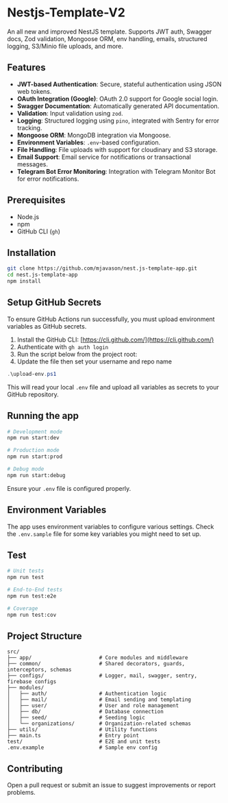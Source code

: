 # Nestjs-Template-V2

An all new and improved NestJS template. Supports JWT auth, Swagger docs, Zod validation, Mongoose ORM, env handling, emails, structured logging, S3/Minio file uploads, and more.

## Features

- **JWT-based Authentication**: Secure, stateful authentication using JSON web tokens.
- **OAuth Integration (Google)**: OAuth 2.0 support for Google social login.
- **Swagger Documentation**: Automatically generated API documentation.
- **Validation**: Input validation using `zod`.
- **Logging**: Structured logging using `pino`, integrated with Sentry for error tracking.
- **Mongoose ORM**: MongoDB integration via Mongoose.
- **Environment Variables**: `.env`-based configuration.
- **File Handling**: File uploads with support for cloudinary and S3 storage.
- **Email Support**: Email service for notifications or transactional messages.
- **Telegram Bot Error Monitoring**: Integration with Telegram Monitor Bot for error notifications.

## Prerequisites

- Node.js
- npm
- GitHub CLI (`gh`)

## Installation

```bash
git clone https://github.com/mjavason/nest.js-template-app.git
cd nest.js-template-app
npm install
````

## Setup GitHub Secrets

To ensure GitHub Actions run successfully, you must upload environment variables as GitHub secrets.

1. Install the GitHub CLI: [https://cli.github.com/](https://cli.github.com/)
2. Authenticate with `gh auth login`
3. Run the script below from the project root:
4. Update the file then set your username and repo name

```powershell
.\upload-env.ps1
```

This will read your local `.env` file and upload all variables as secrets to your GitHub repository.

## Running the app

```bash
# Development mode
npm run start:dev

# Production mode
npm run start:prod

# Debug mode
npm run start:debug
```

Ensure your `.env` file is configured properly.

## Environment Variables

The app uses environment variables to configure various settings. Check the `.env.sample` file for some key variables you might need to set up.

## Test

```bash
# Unit tests
npm run test

# End-to-End tests
npm run test:e2e

# Coverage
npm run test:cov
```

## Project Structure

```
src/
├── app/                      # Core modules and middleware
├── common/                   # Shared decorators, guards, interceptors, schemas
├── configs/                  # Logger, mail, swagger, sentry, firebase configs
├── modules/
│   ├── auth/                 # Authentication logic
│   ├── mail/                 # Email sending and templating
│   ├── user/                 # User and role management
│   ├── db/                   # Database connection
│   ├── seed/                 # Seeding logic
│   └── organizations/        # Organization-related schemas
├── utils/                    # Utility functions
├── main.ts                   # Entry point
test/                         # E2E and unit tests
.env.example                  # Sample env config
```

## Contributing
Open a pull request or submit an issue to suggest improvements or report problems.
